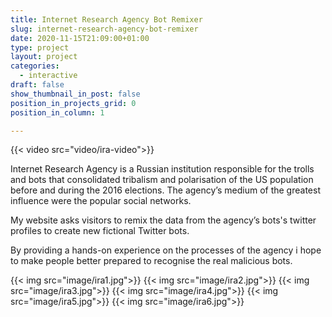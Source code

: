 ```yaml
---
title: Internet Research Agency Bot Remixer
slug: internet-research-agency-bot-remixer
date: 2020-11-15T21:09:00+01:00
type: project
layout: project
categories:
  - interactive
draft: false
show_thumbnail_in_post: false
position_in_projects_grid: 0
position_in_column: 1

---
```


{{< video src="video/ira-video">}}

Internet Research Agency is a Russian institution responsible for the trolls and bots that consolidated tribalism and polarisation of the US population before and during the 2016 elections. The agency’s medium of the greatest influence were the popular social networks. 

My website asks visitors to remix the data from the agency’s bots's twitter profiles to create new fictional Twitter bots. 


By providing a hands-on experience on the processes of the agency i hope to make people better prepared to recognise the real malicious bots.


{{< img src="image/ira1.jpg">}}
{{< img src="image/ira2.jpg">}}
{{< img src="image/ira3.jpg">}}
{{< img src="image/ira4.jpg">}}
{{< img src="image/ira5.jpg">}}
{{< img src="image/ira6.jpg">}}


